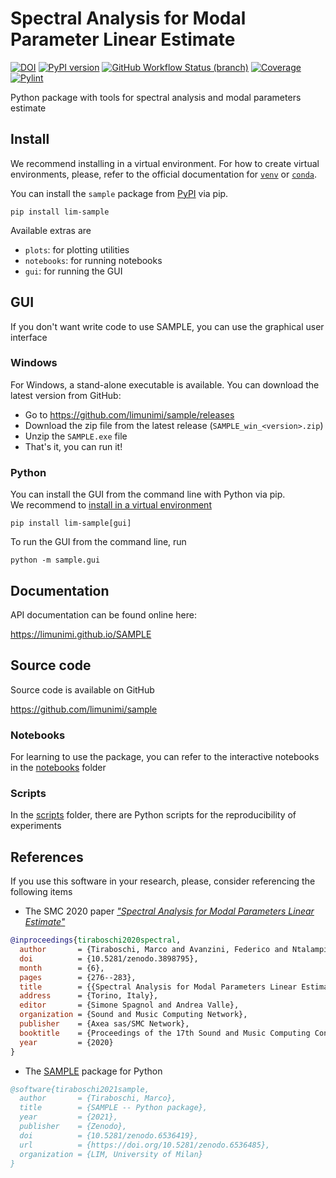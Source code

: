 # Spectral Analysis for Modal Parameter Linear Estimate
[![DOI](https://zenodo.org/badge/342648141.svg)](https://zenodo.org/badge/latestdoi/342648141)
[![PyPI version](https://badge.fury.io/py/lim-sample.svg)](https://badge.fury.io/py/lim-sample)
[![GitHub Workflow Status (branch)](https://img.shields.io/github/workflow/status/limunimi/sample/main/main?event=push)](https://github.com/limunimi/sample/actions?query=workflow%3Amain)
[![Coverage](https://gist.githubusercontent.com/chromaticisobar/fb3ce2e55493c80839ca8985d0c38146/raw/lim-sample-coverage-badge.svg)](https://github.com/limunimi/sample/actions?query=workflow%3Amain)
[![Pylint](https://gist.githubusercontent.com/chromaticisobar/fb3ce2e55493c80839ca8985d0c38146/raw/lim-sample-pylint-badge.svg)](https://github.com/limunimi/sample/actions?query=workflow%3Amain)

Python package with tools for spectral analysis and modal parameters estimate

## Install
We recommend installing in a virtual environment. For how to create virtual environments, please, refer to the official documentation for [`venv`](https://docs.python.org/3/library/venv.html) or [`conda`](https://docs.conda.io).

You can install the `sample` package from [PyPI](https://pypi.org/project/lim-sample) via pip.
```
pip install lim-sample
```

Available extras are
 - `plots`: for plotting utilities
 - `notebooks`: for running notebooks
 - `gui`: for running the GUI

## GUI
If you don't want write code to use SAMPLE,
you can use the graphical user interface

### Windows
For Windows, a stand-alone executable is available. You can download the
latest version from GitHub:

 - Go to https://github.com/limunimi/sample/releases
 - Download the zip file from the latest release (`SAMPLE_win_<version>.zip`)
 - Unzip the `SAMPLE.exe` file
 - That's it, you can run it!

### Python
You can install the GUI from the command line with Python via pip.  
We recommend to [install in a virtual environment](#install)

```
pip install lim-sample[gui]
```

To run the GUI from the command line, run

```
python -m sample.gui
```

## Documentation
API documentation can be found online here:

https://limunimi.github.io/SAMPLE

## Source code
Source code is available on GitHub

https://github.com/limunimi/sample

### Notebooks
For learning to use the package, you can refer to the interactive
notebooks in the [notebooks](notebooks) folder

### Scripts
In the [scripts](scripts) folder, there are Python scripts for the reproducibility of experiments

## References
If you use this software in your research, please, consider referencing the following items
 - The SMC 2020 paper [_"Spectral Analysis for Modal Parameters Linear Estimate"_](https://doi.org/10.5281/zenodo.3898795)
```bibtex
@inproceedings{tiraboschi2020spectral,
  author       = {Tiraboschi, Marco and Avanzini, Federico and Ntalampiras, Stavros},
  doi          = {10.5281/zenodo.3898795},
  month        = {6},
  pages        = {276--283},
  title        = {{Spectral Analysis for Modal Parameters Linear Estimate}},
  address      = {Torino, Italy},
  editor       = {Simone Spagnol and Andrea Valle},
  organization = {Sound and Music Computing Network},
  publisher    = {Axea sas/SMC Network},
  booktitle    = {Proceedings of the 17th Sound and Music Computing Conference},
  year         = {2020}
}
```
 - The [SAMPLE](https://doi.org/10.5281/zenodo.6536419) package for Python
```bibtex
@software{tiraboschi2021sample,
  author       = {Tiraboschi, Marco},
  title        = {SAMPLE -- Python package},
  year         = {2021},
  publisher    = {Zenodo},
  doi          = {10.5281/zenodo.6536419},
  url          = {https://doi.org/10.5281/zenodo.6536485},
  organization = {LIM, University of Milan}
}
```
